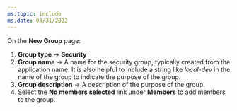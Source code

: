 ```yaml
---
ms.topic: include
ms.date: 03/31/2022
---
```

On the **New Group** page:

1. **Group type** &rarr; **Security**
1. **Group name** &rarr; A name for the security group, typically created from the application name.  It is also helpful to include a string like *local-dev* in the name of the group to indicate the purpose of the group.
1. **Group description** &rarr; A description of the purpose of the group.
1. Select the **No members selected** link under **Members** to add members to the group.
